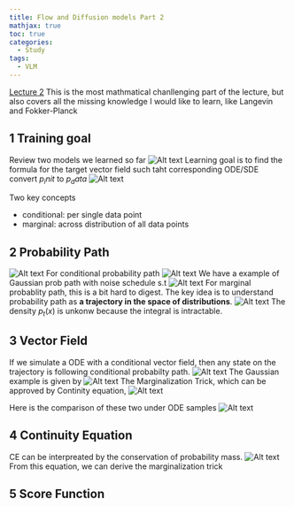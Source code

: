 ```yaml
---
title: Flow and Diffusion models Part 2
mathjax: true
toc: true
categories:
  - Study
tags:
  - VLM
---
```


[Lecture 2](https://www.youtube.com/watch?v=VDnM5D6wXio&t)
This is the most mathmatical chanllenging part of the lecture, but also covers all the missing knowledge I would like to learn, like Langevin and Fokker-Planck

## 1 Training goal
Review two models we learned so far
![Alt text](/code23/assets/images/2025/25-08-26-diffusion_files/2models.png)
Learning goal is to find the formula for the target vector field such taht corresponding ODE/SDE convert $p_init$ to $p_data$
![Alt text](/code23/assets/images/2025/25-08-26-diffusion_files/traininggoal.png)

Two key concepts
- conditional: per single data point
- marginal: across distribution of all data points

## 2 Probability Path
![Alt text](/code23/assets/images/2025/25-08-26-diffusion_files/probpath.png)
For conditional probability path
![Alt text](/code23/assets/images/2025/25-08-26-diffusion_files/cpp.png)
We have a example of Gaussian prob path with noise schedule s.t
![Alt text](/code23/assets/images/2025/25-08-26-diffusion_files/gpp.png)
For marginal probablity path, this is a bit hard to digest. The key idea is to understand probability path as **a trajectory in the space of distributions**. 
![Alt text](/code23/assets/images/2025/25-08-26-diffusion_files/mpp.png)
The density $p_t(x)$ is unkonw because the integral is intractable.

## 3 Vector Field
If we simulate a ODE with a conditional vector field, then any state on the trajectory is following conditional probabilty path. 
![Alt text](/code23/assets/images/2025/25-08-26-diffusion_files/cvf.png)
The Gaussian example is given by 
![Alt text](/code23/assets/images/2025/25-08-26-diffusion_files/gvf.png)
The Marginalization Trick, which can be approved by Continity equation, 
![Alt text](/code23/assets/images/2025/25-08-26-diffusion_files/mvf.png)

Here is the comparison of these two under ODE samples
![Alt text](/code23/assets/images/2025/25-08-26-diffusion_files/odesamples.png)

## 4 Continuity Equation
CE can be interpreated by the conservation of probability mass. 
![Alt text](/code23/assets/images/2025/25-08-26-diffusion_files/ce.png)
From this equation, we can derive the marginalization trick

## 5 Score Function